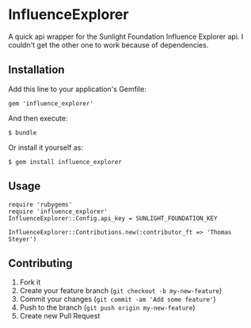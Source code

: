 # InfluenceExplorer

A quick api wrapper for the Sunlight Foundation Influence Explorer api.  I couldn't get the other one to work because of dependencies.

## Installation

Add this line to your application's Gemfile:

    gem 'influence_explorer'

And then execute:

    $ bundle

Or install it yourself as:

    $ gem install influence_explorer

## Usage
    
    require 'rubygems'
    require 'influence_explorer'
    InfluenceExplorer::Config.api_key = SUNLIGHT_FOUNDATION_KEY

    InfluenceExplorer::Contributions.new(:contributor_ft => 'Thomas Steyer') 


## Contributing

1. Fork it
2. Create your feature branch (`git checkout -b my-new-feature`)
3. Commit your changes (`git commit -am 'Add some feature'`)
4. Push to the branch (`git push origin my-new-feature`)
5. Create new Pull Request
